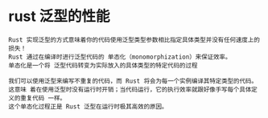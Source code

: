 # rust 泛型的性能

    Rust 实现泛型的方式意味着你的代码使用泛型类型参数相比指定具体类型并没有任何速度上的损失！ 
    Rust 通过在编译时进行泛型代码的 单态化（monomorphization）来保证效率。
    单态化是一个将 泛型代码转变为实际放入的具体类型的特定代码的过程

    我们可以使用泛型来编写不重复的代码，而 Rust 将会为每一个实例编译其特定类型的代码。
    这意味 着在使用泛型时没有运行时开销；当代码运行，它的执行效率就跟好像手写每个具体定义的重复代码 一样。
    这个单态化过程正是 Rust 泛型在运行时极其高效的原因。
